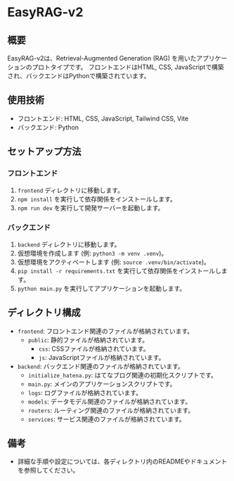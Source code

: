 # EasyRAG-v2

## 概要

EasyRAG-v2は、Retrieval-Augmented Generation (RAG) を用いたアプリケーションのプロトタイプです。
フロントエンドはHTML, CSS, JavaScriptで構築され、バックエンドはPythonで構築されています。

## 使用技術

- フロントエンド: HTML, CSS, JavaScript, Tailwind CSS, Vite
- バックエンド: Python

## セットアップ方法

### フロントエンド

1. `frontend` ディレクトリに移動します。
2. `npm install` を実行して依存関係をインストールします。
3. `npm run dev` を実行して開発サーバーを起動します。

### バックエンド

1. `backend` ディレクトリに移動します。
2. 仮想環境を作成します (例: `python3 -m venv .venv`)。
3. 仮想環境をアクティベートします (例: `source .venv/bin/activate`)。
4. `pip install -r requirements.txt` を実行して依存関係をインストールします。
5. `python main.py` を実行してアプリケーションを起動します。

## ディレクトリ構成

- `frontend`: フロントエンド関連のファイルが格納されています。
  - `public`: 静的ファイルが格納されています。
    - `css`: CSSファイルが格納されています。
    - `js`: JavaScriptファイルが格納されています。
- `backend`: バックエンド関連のファイルが格納されています。
  - `initialize_hatena.py`: はてなブログ関連の初期化スクリプトです。
  - `main.py`: メインのアプリケーションスクリプトです。
  - `logs`: ログファイルが格納されています。
  - `models`: データモデル関連のファイルが格納されています。
  - `routers`: ルーティング関連のファイルが格納されています。
  - `services`: サービス関連のファイルが格納されています。

## 備考

- 詳細な手順や設定については、各ディレクトリ内のREADMEやドキュメントを参照してください。
